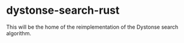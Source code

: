 # dystonse-search-rust
This will be the home of the reimplementation  of the Dystonse search algorithm.
